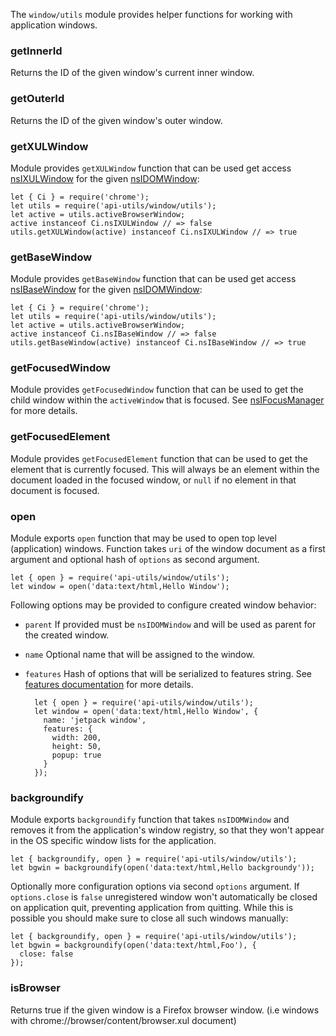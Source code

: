 <!-- This Source Code Form is subject to the terms of the Mozilla Public
   - License, v. 2.0. If a copy of the MPL was not distributed with this
   - file, You can obtain one at http://mozilla.org/MPL/2.0/. -->

The `window/utils` module provides helper functions for working with
application windows.

### getInnerId

Returns the ID of the given window's current inner window.

### getOuterId

Returns the ID of the given window's outer window.

### getXULWindow

Module provides `getXULWindow` function that can be used get access
[nsIXULWindow](https://developer.mozilla.org/en/nsIDOMWindow) for the given
[nsIDOMWindow](https://developer.mozilla.org/en/XPCOM_Interface_Reference/nsIXULWindow):

    let { Ci } = require('chrome');
    let utils = require('api-utils/window/utils');
    let active = utils.activeBrowserWindow;
    active instanceof Ci.nsIXULWindow // => false
    utils.getXULWindow(active) instanceof Ci.nsIXULWindow // => true

### getBaseWindow

Module provides `getBaseWindow` function that can be used get access
[nsIBaseWindow](http://mxr.mozilla.org/mozilla-central/source/widget/nsIBaseWindow.idl)
for the given [nsIDOMWindow](https://developer.mozilla.org/en/nsIDOMWindow):

    let { Ci } = require('chrome');
    let utils = require('api-utils/window/utils');
    let active = utils.activeBrowserWindow;
    active instanceof Ci.nsIBaseWindow // => false
    utils.getBaseWindow(active) instanceof Ci.nsIBaseWindow // => true

### getFocusedWindow

Module provides `getFocusedWindow` function that can be used to get the child
window within the `activeWindow` that is focused.
See
[nsIFocusManager](https://developer.mozilla.org/en-US/docs/XPCOM_Interface_Reference/nsIFocusManager)
for more details.

### getFocusedElement

Module provides `getFocusedElement` function that can be used to get the element
that is currently focused. This will always be an element within the document
loaded in the focused window, or `null` if no element in that document is
focused.

### open

Module exports `open` function that may be used to open top level
(application) windows. Function takes `uri` of the window document as a first
argument and optional hash of `options` as second argument.

    let { open } = require('api-utils/window/utils');
    let window = open('data:text/html,Hello Window');

Following options may be provided to configure created window behavior:

- `parent`
If provided must be `nsIDOMWindow` and will be used as parent for the created
window.

- `name`
Optional name that will be assigned to the window.

- `features`
Hash of options that will be serialized to features string. See
[features documentation](https://developer.mozilla.org/en/DOM/window.open#Position_and_size_features)
for more details.

        let { open } = require('api-utils/window/utils');
        let window = open('data:text/html,Hello Window', {
          name: 'jetpack window',
          features: {
            width: 200,
            height: 50,
            popup: true
          }
        });

### backgroundify

Module exports `backgroundify` function that takes `nsIDOMWindow` and
removes it from the application's window registry, so that they won't appear
in the OS specific window lists for the application.

    let { backgroundify, open } = require('api-utils/window/utils');
    let bgwin = backgroundify(open('data:text/html,Hello backgroundy'));

Optionally more configuration options via second `options` argument. If
`options.close` is `false` unregistered window won't automatically
be closed on application quit, preventing application from quitting. While this
is possible you should make sure to close all such windows manually:

    let { backgroundify, open } = require('api-utils/window/utils');
    let bgwin = backgroundify(open('data:text/html,Foo'), {
      close: false
    });

### isBrowser

Returns true if the given window is a Firefox browser window.
(i.e windows with chrome://browser/content/browser.xul document)
